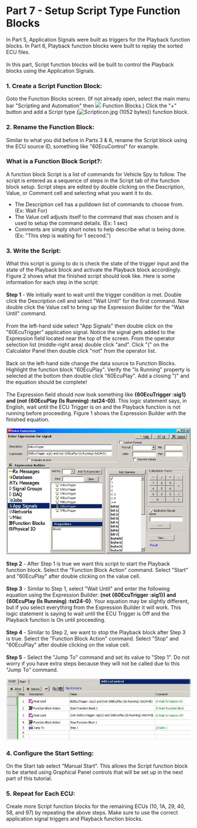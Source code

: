 # Part 7 - Setup Script Type Function Blocks

In Part 5, Application Signals were built as triggers for the Playback function blocks. In Part 6, Playback function blocks were built to replay the sorted ECU files.\
\
In this part, Script function blocks will be built to control the Playback blocks using the Application Signals.

### 1. Create a Script Function Block:

Goto the Function Blocks screen. (If not already open, select the main menu bar "Scripting and Automation" then ![](https://cdn.intrepidcs.net/support/VehicleSpy/assets/spyExample4Part3Pic1.jpeg) Function Blocks.) Click the "+" button and add a Script type (![Scripticon.jpg (1052 bytes)](https://cdn.intrepidcs.net/support/VehicleSpy/assets/Scripticon.jpg)) function block.

### 2. Rename the Function Block:

Similar to what you did before in Parts 3 & 6, rename the Script block using the ECU source ID, something like "60EcuControl" for example.

### What is a Function Block Script?:

A function block Script is a list of commands for Vehicle Spy to follow. The script is entered as a sequence of steps in the Script tab of the function block setup. Script steps are edited by double clicking on the Description, Value, or Comment cell and selecting what you want it to do.

* The Description cell has a pulldown list of commands to choose from. (Ex: Wait For)&#x20;
* The Value cell adjusts itself to the command that was chosen and is used to setup the command details. (Ex: 1 sec)&#x20;
* Comments are simply short notes to help describe what is being done. (Ex: "This step is waiting for 1 second.")

### 3. Write the Script:

What this script is going to do is check the state of the trigger input and the state of the Playback block and activate the Playback block accordingly. Figure 2 shows what the finished script should look like. Here is some information for each step in the script:\
\
**Step 1** - We initially want to wait until the trigger condition is met. Double click the Description cell and select "Wait Until" for the first command. Now double click the Value cell to bring up the Expression Builder for the "Wait Until" command.\
\
From the left-hand side select "App Signals" then double click on the "60EcuTrigger" application signal. Notice the signal gets added to the Expression field located near the top of the screen. From the operator selection list (middle-right area) double click "and". Click "(" on the Calculator Panel then double click "not" from the operator list.\
\
Back on the left-hand side change the data source to Function Blocks. Highlight the function block "60EcuPlay". Verify the "Is Running" property is selected at the bottom then double click "60EcuPlay". Add a closing ")" and the equation should be complete!\
\
The Expression field should now look something like **{60EcuTrigger :sig1} and (not {60EcuPlay (Is Running) :tst24-0})**. This logic statement says, in English, wait until the ECU Trigger is on and the Playback function is not running before proceeding. Figure 1 shows the Expression Builder with the finished equation.

![Figure 1: Expression Builder with the finished equation for script Step 1.](../../.gitbook/assets/spyExample4Part7Pic2.jpeg)

**Step 2** - After Step 1 is true we want this script to start the Playback function block. Select the "Function Block Action" command. Select "Start" and "60EcuPlay" after double clicking on the value cell.\
\
**Step 3** - Similar to Step 1, select "Wait Until" and enter the following equation using the Expression Builder: **(not {60EcuTrigger :sig1}) and {60EcuPlay (Is Running) :tst24-0}**. Your equation may be slightly different, but if you select everything from the Expression Builder it will work. This logic statement is saying to wait until the ECU Trigger is Off and the Playback function is On until proceeding.\
\
**Step 4** - Similar to Step 2, we want to stop the Playback block after Step 3 is true. Select the "Function Block Action" command. Select "Stop" and "60EcuPlay" after double clicking on the value cell.\
\
**Step 5** - Select the "Jump To" command and set its value to "Step 1". Do not worry if you have extra steps because they will not be called due to this "Jump To" command.

![Figure 2: The completed function block script.](../../.gitbook/assets/spyExample4Part7Pic1.jpeg)

### 4. Configure the Start Setting:

On the Start tab select "Manual Start". This allows the Script function block to be started using Graphical Panel controls that will be set up in the next part of this tutorial.

### 5. Repeat for Each ECU:

Create more Script function blocks for the remaining ECUs (10, 1A, 29, 40, 58, and 97) by repeating the above steps. Make sure to use the correct application signal triggers and Playback function blocks.
